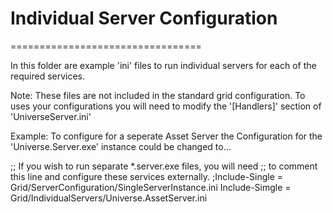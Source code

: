 # Individual Server Configuration
=================================

In this folder are example 'ini' files to run individual servers for each of the required services.

Note:  These files are not included in the standard grid configuration.
To uses your configurations you will need to modify the '[Handlers]' 
section of 'UniverseServer.ini'

Example: To configure for a seperate Asset Server the Configuration for
the 'Universe.Server.exe' instance could be changed to...

;; If you wish to run separate *.server.exe files, you will need
;; to comment this line and configure these services externally.
;Include-Single = Grid/ServerConfiguration/SingleServerInstance.ini
Include-Simgle = Grid/IndividualServers/Universe.AssetServer.ini

